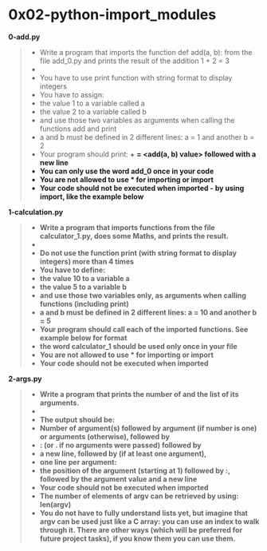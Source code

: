 # 0x02-python-import_modules

**0-add.py**
> * Write a program that imports the function def add(a, b): from the file add_0.py and prints the result of the addition 1 + 2 = 3
> * 
> * You have to use print function with string format to display integers
> * You have to assign:
> * the value 1 to a variable called a
> * the value 2 to a variable called b
> * and use those two variables as arguments when calling the functions add and print
> * a and b must be defined in 2 different lines: a = 1 and another b = 2
> * Your program should print: <a value> + <b value> = <add(a, b) value> followed with a new line
> * You can only use the word add_0 once in your code
> * You are not allowed to use * for importing or __import__
> * Your code should not be executed when imported - by using __import__, like the example below

**1-calculation.py**
> * Write a program that imports functions from the file calculator_1.py, does some Maths, and prints the result.
> * 
> * Do not use the function print (with string format to display integers) more than 4 times
> * You have to define:
> * the value 10 to a variable a
> * the value 5 to a variable b
> * and use those two variables only, as arguments when calling functions (including print)
> * a and b must be defined in 2 different lines: a = 10 and another b = 5
> * Your program should call each of the imported functions. See example below for format
> * the word calculator_1 should be used only once in your file
> * You are not allowed to use * for importing or __import__
> * Your code should not be executed when imported

**2-args.py**
> * Write a program that prints the number of and the list of its arguments.
> * 
> * The output should be:
> * Number of argument(s) followed by argument (if number is one) or arguments (otherwise), followed by
> * : (or . if no arguments were passed) followed by
> * a new line, followed by (if at least one argument),
> * one line per argument:
> * the position of the argument (starting at 1) followed by :, followed by the argument value and a new line
> * Your code should not be executed when imported
> * The number of elements of argv can be retrieved by using: len(argv)
> * You do not have to fully understand lists yet, but imagine that argv can be used just like a C array: you can use an index to walk through it. There are other ways (which will be preferred for future project tasks), if you know them you can use them.